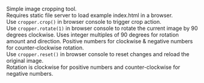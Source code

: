 Simple image cropping tool.  
Requires static file server to load example index.html in a browser.  
Use `cropper.crop()` in browser console to trigger crop action.  
Use `cropper.rotate(1)` in browser console to rotate the current image by 90 degrees clockwise. Uses integer multiples of 90 degrees for rotation amount and direction. Positive numbers for clockwise & negative numbers for counter-clockwise rotation.  
Use `cropper.reset()` in browser console to reset changes and reload the original image.  
Rotation is clockwise for positive numbers and counter-clockwise for negative numbers.  
